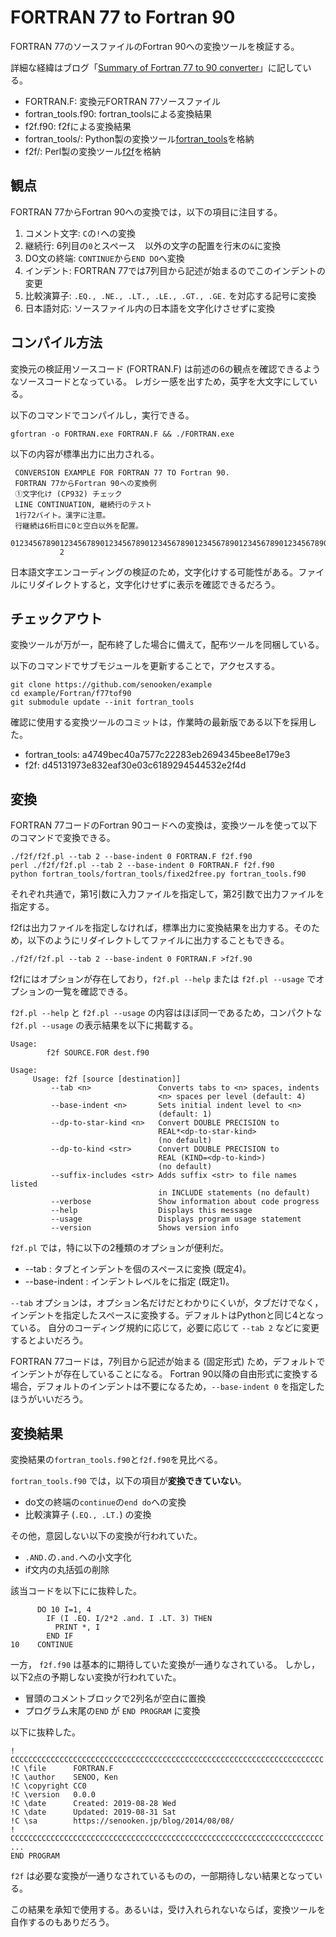 # FORTRAN 77 to Fortran 90
FORTRAN 77のソースファイルのFortran 90への変換ツールを検証する。

詳細な経緯はブログ「[Summary of Fortran 77 to 90 converter](https://senooken.jp/blog/2014/08/08/)」に記している。

- FORTRAN.F: 変換元FORTRAN 77ソースファイル
- fortran_tools.f90: fortran_toolsによる変換結果
- f2f.f90: f2fによる変換結果
- fortran_tools/: Python製の変換ツール[fortran_tools](https://github.com/arktools/fortran_tools)を格納
- f2f/: Perl製の変換ツール[f2f](https://bitbucket.org/lemonlab/f2f/)を格納

## 観点
FORTRAN 77からFortran 90への変換では，以下の項目に注目する。

1. コメント文字: `C`の`!`への変換
2. 継続行: 6列目の`0`とスペース ` ` 以外の文字の配置を行末の`&`に変換
3. DO文の終端: `CONTINUE`から`END DO`へ変換
4. インデント: FORTRAN 77では7列目から記述が始まるのでこのインデントの変更
5. 比較演算子: `.EQ., .NE., .LT., .LE., .GT., .GE.` を対応する記号に変換
6. 日本語対応: ソースファイル内の日本語を文字化けさせずに変換

## コンパイル方法
変換元の検証用ソースコード (FORTRAN.F) は前述の6の観点を確認できるようなソースコードとなっている。 レガシー感を出すため，英字を大文字にしている。

以下のコマンドでコンパイルし，実行できる。

```
gfortran -o FORTRAN.exe FORTRAN.F && ./FORTRAN.exe
```

以下の内容が標準出力に出力される。

```
 CONVERSION EXAMPLE FOR FORTRAN 77 TO Fortran 90.
 FORTRAN 77からFortran 90への変換例
 ①文字化け (CP932) チェック
 LINE CONTINUATION, 継続行のテスト
 1行72バイト。漢字に注意。
 行継続は6桁目に0と空白以外を配置。
 0123456789012345678901234567890123456789012345678901234567890123456789012345678901234567890123456789
           2
```

日本語文字エンコーディングの検証のため，文字化けする可能性がある。ファイルにリダイレクトすると，文字化けせずに表示を確認できるだろう。

## チェックアウト
変換ツールが万が一，配布終了した場合に備えて，配布ツールを同梱している。

以下のコマンドでサブモジュールを更新することで，アクセスする。

```
git clone https://github.com/senooken/example
cd example/Fortran/f77tof90
git submodule update --init fortran_tools
```

確認に使用する変換ツールのコミットは，作業時の最新版である以下を採用した。

- fortran_tools: a4749bec40a7577c22283eb2694345bee8e179e3
- f2f: d45131973e832eaf30e03c6189294544532e2f4d

## 変換
FORTRAN 77コードのFortran 90コードへの変換は，変換ツールを使って以下のコマンドで変換できる。

```
./f2f/f2f.pl --tab 2 --base-indent 0 FORTRAN.F f2f.f90
perl ./f2f/f2f.pl --tab 2 --base-indent 0 FORTRAN.F f2f.f90
python fortran_tools/fortran_tools/fixed2free.py fortran_tools.f90
```

それぞれ共通で，第1引数に入力ファイルを指定して，第2引数で出力ファイルを指定する。

f2fは出力ファイルを指定しなければ，標準出力に変換結果を出力する。そのため，以下のようにリダイレクトしてファイルに出力することもできる。

```
./f2f/f2f.pl --tab 2 --base-indent 0 FORTRAN.F >f2f.90
```

f2fにはオプションが存在しており，`f2f.pl --help` または `f2f.pl --usage` でオプションの一覧を確認できる。

`f2f.pl --help` と `f2f.pl --usage` の内容はほぼ同一であるため，コンパクトな `f2f.pl --usage` の表示結果を以下に掲載する。

```
Usage:
        f2f SOURCE.FOR dest.f90

Usage:
     Usage: f2f [source [destination]]
         --tab <n>               Converts tabs to <n> spaces, indents
                                 <n> spaces per level (default: 4)
         --base-indent <n>       Sets initial indent level to <n>
                                 (default: 1)
         --dp-to-star-kind <n>   Convert DOUBLE PRECISION to
                                 REAL*<dp-to-star-kind>
                                 (no default)
         --dp-to-kind <str>      Convert DOUBLE PRECISION to
                                 REAL (KIND=<dp-to-kind>)
                                 (no default)
         --suffix-includes <str> Adds suffix <str> to file names listed
                                 in INCLUDE statements (no default)
         --verbose               Show information about code progress
         --help                  Displays this message
         --usage                 Displays program usage statement
         --version               Shows version info
```

`f2f.pl` では，特に以下の2種類のオプションが便利だ。

- --tab <n>: タブとインデントを<n>個のスペースに変換 (既定4)。
- --base-indent <n>: インデントレベルを<n>に指定 (既定1)。

`--tab` オプションは，オプション名だけだとわかりにくいが，タブだけでなく，インデントを指定したスペースに変換する。デフォルトはPythonと同じ4となっている。
自分のコーディング規約に応じて，必要に応じて `--tab 2` などに変更するとよいだろう。

FORTRAN 77コードは，7列目から記述が始まる (固定形式) ため，デフォルトでインデントが存在していることになる。 Fortran 90以降の自由形式に変換する場合，デフォルトのインデントは不要になるため，`--base-indent 0` を指定したほうがいいだろう。

## 変換結果
変換結果の`fortran_tools.f90`と`f2f.f90`を見比べる。

`fortran_tools.f90` では，以下の項目が**変換できていない**。

- do文の終端の`continue`の`end do`への変換
- 比較演算子 (`.EQ., .LT.`) の変換

その他，意図しない以下の変換が行われていた。

- `.AND.`の`.and.`への小文字化
- if文内の丸括弧の削除

該当コードを以下にに抜粋した。

```
      DO 10 I=1, 4
        IF (I .EQ. I/2*2 .and. I .LT. 3) THEN
          PRINT *, I
        END IF
10    CONTINUE
```

一方， `f2f.f90` は基本的に期待していた変換が一通りなされている。 しかし，以下2点の予期しない変換が行われていた。

- 冒頭のコメントブロックで2列名が空白に置換
- プログラム末尾の`END` が `END PROGRAM` に変換

以下に抜粋した。

```
! CCCCCCCCCCCCCCCCCCCCCCCCCCCCCCCCCCCCCCCCCCCCCCCCCCCCCCCCCCCCCCCCCCCCCC
!C \file      FORTRAN.F
!C \author    SENOO, Ken
!C \copyright CC0
!C \version   0.0.0
!C \date      Created: 2019-08-28 Wed
!C \date      Updated: 2019-08-31 Sat
!C \sa        https://senooken.jp/blog/2014/08/08/
! CCCCCCCCCCCCCCCCCCCCCCCCCCCCCCCCCCCCCCCCCCCCCCCCCCCCCCCCCCCCCCCCCCCCCC
...
END PROGRAM
```

`f2f` は必要な変換が一通りなされているものの，一部期待しない結果となっている。

この結果を承知で使用する。あるいは，受け入れられないならば，変換ツールを自作するのもありだろう。
